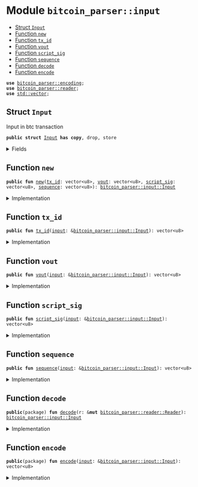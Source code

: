 
<a name="bitcoin_parser_input"></a>

# Module `bitcoin_parser::input`

-  [Struct `Input`](#bitcoin_parser_input_Input)
-  [Function `new`](#bitcoin_parser_input_new)
-  [Function `tx_id`](#bitcoin_parser_input_tx_id)
-  [Function `vout`](#bitcoin_parser_input_vout)
-  [Function `script_sig`](#bitcoin_parser_input_script_sig)
-  [Function `sequence`](#bitcoin_parser_input_sequence)
-  [Function `decode`](#bitcoin_parser_input_decode)
-  [Function `encode`](#bitcoin_parser_input_encode)

<pre><code><b>use</b> <a href="../bitcoin_parser/encoding.md#bitcoin_parser_encoding">bitcoin_parser::encoding</a>;
<b>use</b> <a href="../bitcoin_parser/reader.md#bitcoin_parser_reader">bitcoin_parser::reader</a>;
<b>use</b> <a href="../dependencies/std/vector.md#std_vector">std::vector</a>;
</code></pre>

<a name="bitcoin_parser_input_Input"></a>

## Struct `Input`

Input in btc transaction

<pre><code><b>public</b> <b>struct</b> <a href="../bitcoin_parser/input.md#bitcoin_parser_input_Input">Input</a> <b>has</b> <b>copy</b>, drop, store
</code></pre>

<details>
<summary>Fields</summary>

<dl>
<dt>
<code><a href="../bitcoin_parser/input.md#bitcoin_parser_input_tx_id">tx_id</a>: vector&lt;u8&gt;</code>
</dt>
<dd>
</dd>
<dt>
<code><a href="../bitcoin_parser/input.md#bitcoin_parser_input_vout">vout</a>: vector&lt;u8&gt;</code>
</dt>
<dd>
</dd>
<dt>
<code><a href="../bitcoin_parser/input.md#bitcoin_parser_input_script_sig">script_sig</a>: vector&lt;u8&gt;</code>
</dt>
<dd>
</dd>
<dt>
<code><a href="../bitcoin_parser/input.md#bitcoin_parser_input_sequence">sequence</a>: vector&lt;u8&gt;</code>
</dt>
<dd>
</dd>
</dl>

</details>

<a name="bitcoin_parser_input_new"></a>

## Function `new`

<pre><code><b>public</b> <b>fun</b> <a href="../bitcoin_parser/input.md#bitcoin_parser_input_new">new</a>(<a href="../bitcoin_parser/input.md#bitcoin_parser_input_tx_id">tx_id</a>: vector&lt;u8&gt;, <a href="../bitcoin_parser/input.md#bitcoin_parser_input_vout">vout</a>: vector&lt;u8&gt;, <a href="../bitcoin_parser/input.md#bitcoin_parser_input_script_sig">script_sig</a>: vector&lt;u8&gt;, <a href="../bitcoin_parser/input.md#bitcoin_parser_input_sequence">sequence</a>: vector&lt;u8&gt;): <a href="../bitcoin_parser/input.md#bitcoin_parser_input_Input">bitcoin_parser::input::Input</a>
</code></pre>

<details>
<summary>Implementation</summary>

<pre><code><b>public</b> <b>fun</b> <a href="../bitcoin_parser/input.md#bitcoin_parser_input_new">new</a>(
    <a href="../bitcoin_parser/input.md#bitcoin_parser_input_tx_id">tx_id</a>: vector&lt;u8&gt;,
    <a href="../bitcoin_parser/input.md#bitcoin_parser_input_vout">vout</a>: vector&lt;u8&gt;,
    <a href="../bitcoin_parser/input.md#bitcoin_parser_input_script_sig">script_sig</a>: vector&lt;u8&gt;,
    <a href="../bitcoin_parser/input.md#bitcoin_parser_input_sequence">sequence</a>: vector&lt;u8&gt;,
): <a href="../bitcoin_parser/input.md#bitcoin_parser_input_Input">Input</a> {
    <a href="../bitcoin_parser/input.md#bitcoin_parser_input_Input">Input</a> {
        <a href="../bitcoin_parser/input.md#bitcoin_parser_input_tx_id">tx_id</a>,
        <a href="../bitcoin_parser/input.md#bitcoin_parser_input_vout">vout</a>,
        <a href="../bitcoin_parser/input.md#bitcoin_parser_input_script_sig">script_sig</a>,
        <a href="../bitcoin_parser/input.md#bitcoin_parser_input_sequence">sequence</a>,
    }
}
</code></pre>

</details>

<a name="bitcoin_parser_input_tx_id"></a>

## Function `tx_id`

<pre><code><b>public</b> <b>fun</b> <a href="../bitcoin_parser/input.md#bitcoin_parser_input_tx_id">tx_id</a>(<a href="../bitcoin_parser/input.md#bitcoin_parser_input">input</a>: &<a href="../bitcoin_parser/input.md#bitcoin_parser_input_Input">bitcoin_parser::input::Input</a>): vector&lt;u8&gt;
</code></pre>

<details>
<summary>Implementation</summary>

<pre><code><b>public</b> <b>fun</b> <a href="../bitcoin_parser/input.md#bitcoin_parser_input_tx_id">tx_id</a>(<a href="../bitcoin_parser/input.md#bitcoin_parser_input">input</a>: &<a href="../bitcoin_parser/input.md#bitcoin_parser_input_Input">Input</a>): vector&lt;u8&gt; {
    <a href="../bitcoin_parser/input.md#bitcoin_parser_input">input</a>.<a href="../bitcoin_parser/input.md#bitcoin_parser_input_tx_id">tx_id</a>
}
</code></pre>

</details>

<a name="bitcoin_parser_input_vout"></a>

## Function `vout`

<pre><code><b>public</b> <b>fun</b> <a href="../bitcoin_parser/input.md#bitcoin_parser_input_vout">vout</a>(<a href="../bitcoin_parser/input.md#bitcoin_parser_input">input</a>: &<a href="../bitcoin_parser/input.md#bitcoin_parser_input_Input">bitcoin_parser::input::Input</a>): vector&lt;u8&gt;
</code></pre>

<details>
<summary>Implementation</summary>

<pre><code><b>public</b> <b>fun</b> <a href="../bitcoin_parser/input.md#bitcoin_parser_input_vout">vout</a>(<a href="../bitcoin_parser/input.md#bitcoin_parser_input">input</a>: &<a href="../bitcoin_parser/input.md#bitcoin_parser_input_Input">Input</a>): vector&lt;u8&gt; {
    <a href="../bitcoin_parser/input.md#bitcoin_parser_input">input</a>.<a href="../bitcoin_parser/input.md#bitcoin_parser_input_vout">vout</a>
}
</code></pre>

</details>

<a name="bitcoin_parser_input_script_sig"></a>

## Function `script_sig`

<pre><code><b>public</b> <b>fun</b> <a href="../bitcoin_parser/input.md#bitcoin_parser_input_script_sig">script_sig</a>(<a href="../bitcoin_parser/input.md#bitcoin_parser_input">input</a>: &<a href="../bitcoin_parser/input.md#bitcoin_parser_input_Input">bitcoin_parser::input::Input</a>): vector&lt;u8&gt;
</code></pre>

<details>
<summary>Implementation</summary>

<pre><code><b>public</b> <b>fun</b> <a href="../bitcoin_parser/input.md#bitcoin_parser_input_script_sig">script_sig</a>(<a href="../bitcoin_parser/input.md#bitcoin_parser_input">input</a>: &<a href="../bitcoin_parser/input.md#bitcoin_parser_input_Input">Input</a>): vector&lt;u8&gt; {
    <a href="../bitcoin_parser/input.md#bitcoin_parser_input">input</a>.<a href="../bitcoin_parser/input.md#bitcoin_parser_input_script_sig">script_sig</a>
}
</code></pre>

</details>

<a name="bitcoin_parser_input_sequence"></a>

## Function `sequence`

<pre><code><b>public</b> <b>fun</b> <a href="../bitcoin_parser/input.md#bitcoin_parser_input_sequence">sequence</a>(<a href="../bitcoin_parser/input.md#bitcoin_parser_input">input</a>: &<a href="../bitcoin_parser/input.md#bitcoin_parser_input_Input">bitcoin_parser::input::Input</a>): vector&lt;u8&gt;
</code></pre>

<details>
<summary>Implementation</summary>

<pre><code><b>public</b> <b>fun</b> <a href="../bitcoin_parser/input.md#bitcoin_parser_input_sequence">sequence</a>(<a href="../bitcoin_parser/input.md#bitcoin_parser_input">input</a>: &<a href="../bitcoin_parser/input.md#bitcoin_parser_input_Input">Input</a>): vector&lt;u8&gt; {
    <a href="../bitcoin_parser/input.md#bitcoin_parser_input">input</a>.<a href="../bitcoin_parser/input.md#bitcoin_parser_input_sequence">sequence</a>
}
</code></pre>

</details>

<a name="bitcoin_parser_input_decode"></a>

## Function `decode`

<pre><code><b>public</b>(package) <b>fun</b> <a href="../bitcoin_parser/input.md#bitcoin_parser_input_decode">decode</a>(r: &<b>mut</b> <a href="../bitcoin_parser/reader.md#bitcoin_parser_reader_Reader">bitcoin_parser::reader::Reader</a>): <a href="../bitcoin_parser/input.md#bitcoin_parser_input_Input">bitcoin_parser::input::Input</a>
</code></pre>

<details>
<summary>Implementation</summary>

<pre><code><b>public</b>(package) <b>fun</b> <a href="../bitcoin_parser/input.md#bitcoin_parser_input_decode">decode</a>(r: &<b>mut</b> Reader): <a href="../bitcoin_parser/input.md#bitcoin_parser_input_Input">Input</a> {
    <b>let</b> <a href="../bitcoin_parser/input.md#bitcoin_parser_input_tx_id">tx_id</a> = r.read(32);
    <b>let</b> <a href="../bitcoin_parser/input.md#bitcoin_parser_input_vout">vout</a> = r.read(4);
    <b>let</b> script_sig_size = r.read_compact_size();
    <b>let</b> <a href="../bitcoin_parser/input.md#bitcoin_parser_input_script_sig">script_sig</a> = r.read(script_sig_size);
    <b>let</b> <a href="../bitcoin_parser/input.md#bitcoin_parser_input_sequence">sequence</a> = r.read(4);
    <a href="../bitcoin_parser/input.md#bitcoin_parser_input_Input">Input</a> {
        <a href="../bitcoin_parser/input.md#bitcoin_parser_input_tx_id">tx_id</a>,
        <a href="../bitcoin_parser/input.md#bitcoin_parser_input_vout">vout</a>,
        <a href="../bitcoin_parser/input.md#bitcoin_parser_input_script_sig">script_sig</a>,
        <a href="../bitcoin_parser/input.md#bitcoin_parser_input_sequence">sequence</a>,
    }
}
</code></pre>

</details>

<a name="bitcoin_parser_input_encode"></a>

## Function `encode`

<pre><code><b>public</b>(package) <b>fun</b> <a href="../bitcoin_parser/input.md#bitcoin_parser_input_encode">encode</a>(<a href="../bitcoin_parser/input.md#bitcoin_parser_input">input</a>: &<a href="../bitcoin_parser/input.md#bitcoin_parser_input_Input">bitcoin_parser::input::Input</a>): vector&lt;u8&gt;
</code></pre>

<details>
<summary>Implementation</summary>

<pre><code><b>public</b>(package) <b>fun</b> <a href="../bitcoin_parser/input.md#bitcoin_parser_input_encode">encode</a>(<a href="../bitcoin_parser/input.md#bitcoin_parser_input">input</a>: &<a href="../bitcoin_parser/input.md#bitcoin_parser_input_Input">Input</a>): vector&lt;u8&gt; {
    <b>let</b> <b>mut</b> raw_input = vector[];
    raw_input.append(<a href="../bitcoin_parser/input.md#bitcoin_parser_input">input</a>.<a href="../bitcoin_parser/input.md#bitcoin_parser_input_tx_id">tx_id</a>);
    raw_input.append(<a href="../bitcoin_parser/input.md#bitcoin_parser_input">input</a>.<a href="../bitcoin_parser/input.md#bitcoin_parser_input_vout">vout</a>);
    raw_input.append(u64_to_varint_bytes(<a href="../bitcoin_parser/input.md#bitcoin_parser_input">input</a>.<a href="../bitcoin_parser/input.md#bitcoin_parser_input_script_sig">script_sig</a>.length()));
    raw_input.append(<a href="../bitcoin_parser/input.md#bitcoin_parser_input">input</a>.<a href="../bitcoin_parser/input.md#bitcoin_parser_input_script_sig">script_sig</a>);
    raw_input.append(<a href="../bitcoin_parser/input.md#bitcoin_parser_input">input</a>.<a href="../bitcoin_parser/input.md#bitcoin_parser_input_sequence">sequence</a>);
    raw_input
}
</code></pre>

</details>
